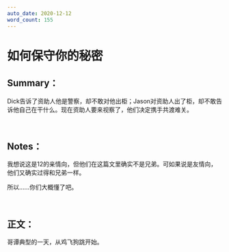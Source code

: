 ```yaml
---
auto_date: 2020-12-12
word_count: 155
---
```


# 如何保守你的秘密

## Summary：

Dick告诉了资助人他是警察，却不敢对他出柜；Jason对资助人出了柜，却不敢告诉他自己在干什么。现在资助人要来视察了，他们决定携手共渡难关。

<br>

## Notes：

我想说这是12的亲情向，但他们在这篇文里确实不是兄弟。可如果说是友情向，他们又确实过得和兄弟一样。

所以……你们大概懂了吧。

<br>

## 正文：

哥谭典型的一天，从鸡飞狗跳开始。
